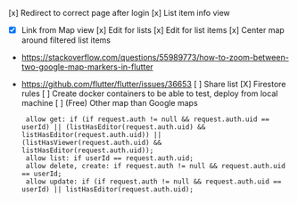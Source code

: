 
[x] Redirect to correct page after login
[x] List item info view
 - [x] Link from Map view 
[x] Edit for lists
[x] Edit for list items
[x] Center map around filtered list items
 - https://stackoverflow.com/questions/55989773/how-to-zoom-between-two-google-map-markers-in-flutter
 - https://github.com/flutter/flutter/issues/36653
[ ] Share list
[X] Firestore rules
[ ] Create docker containers to be able to test, deploy from local machine
[ ] (Free) Other map than Google maps




        allow get: if (if request.auth != null && request.auth.uid == userId) || (listHasEditor(request.auth.uid) && listHasEditor(request.auth.uid)) || (listHasViewer(request.auth.uid) && listHasEditor(request.auth.uid));
        allow list: if userId == request.auth.uid;
        allow delete, create: if request.auth != null && request.auth.uid == userId;
        allow update: if (if request.auth != null && request.auth.uid == userId) || listHasEditor(request.auth.uid);
